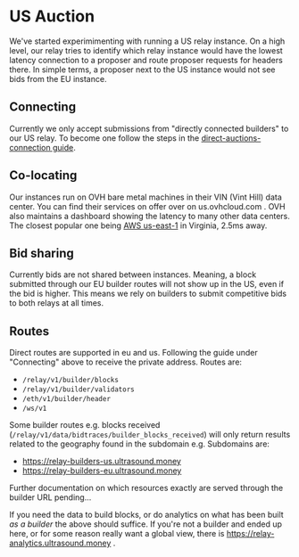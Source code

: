 # US Auction

We've started experimimenting with running a US relay instance. On a high level, our relay tries to identify which relay instance would have the lowest latency connection to a proposer and route proposer requests for headers there. In simple terms, a proposer next to the US instance would not see bids from the EU instance.

## Connecting
Currently we only accept submissions from "directly connected builders" to our US relay. To become one follow the steps in the [direct-auctions-connection guide](https://github.com/ultrasoundmoney/docs/blob/main/direct-auction-connections.md).

## Co-locating
Our instances run on OVH bare metal machines in their VIN (Vint Hill) data center. You can find their services on offer over on us.ovhcloud.com . OVH also maintains a dashboard showing the latency to many other data centers. The closest popular one being [AWS us-east-1](https://was1-vin.smokeping.ovh.net/smokeping??&target=USA.AS16509-us-east-1&) in Virginia, 2.5ms away.

## Bid sharing
Currently bids are not shared between instances. Meaning, a block submitted through our EU builder routes will not show up in the US, even if the bid is higher. This means we rely on builders to submit competitive bids to both relays at all times.

## Routes
Direct routes are supported in eu and us. Following the guide under "Connecting" above to receive the private address. Routes are:
- `/relay/v1/builder/blocks`
- `/relay/v1/builder/validators`
- `/eth/v1/builder/header`
- `/ws/v1`

Some builder routes e.g. blocks received (`/relay/v1/data/bidtraces/builder_blocks_received`) will only return results related to the geography found in the subdomain e.g. Subdomains are:
- https://relay-builders-us.ultrasound.money
- https://relay-builders-eu.ultrasound.money

Further documentation on which resources exactly are served through the builder URL pending...

If you need the data to build blocks, or do analytics on what has been built _as a builder_ the above should suffice. If you're not a builder and ended up here, or for some reason really want a global view, there is https://relay-analytics.ultrasound.money .
